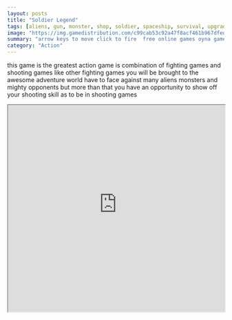 ```yaml
---
layout: posts
title: "Soldier Legend"
tags: [aliens, gun, monster, shop, soldier, spaceship, survival, upgrades, weapons, arcade, free, online, games, oyna, game, free, games, play, play, games]
image: "https://img.gamedistribution.com/c99cab53c92a47f8acf461b967dfedc9-512x384.jpeg"
summary: "arrow keys to move click to fire  free online games oyna game free games play play games"
category: "Action"
---
```


this game is the greatest action game is combination of fighting games and shooting games like other fighting games you will be brought to the awesome adventure world have to face against many aliens monsters and mighty opponents but more than that you have an opportunity to show off your shooting skill as to be in shooting games

<iframe width="100%" height="480px;" src="https://html5.gamedistribution.com/c99cab53c92a47f8acf461b967dfedc9/"></iframe>